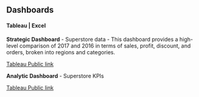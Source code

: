 ## Dashboards
#### Tableau | Excel

**Strategic Dashboard** - Superstore data - This dashboard provides a high-level comparison of 2017 and 2016 in terms of sales, profit, discount, and orders, broken into regions and categories.

[Tableau Public link](https://public.tableau.com/profile/melanie2935#!/vizhome/ThinkfulSuperstoreStrategicDashboard_15589009366270/Dashboard1)

**Analytic Dashboard** - Superstore KPIs

[Tableau Public link](https://public.tableau.com/profile/melanie2935#!/vizhome/ThinkfulAnalyticDashboardStartingpoint_15589001204500/Dashboard1)




